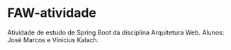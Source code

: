 # FAW-atividade
Atividade de estudo de Spring Boot da disciplina Arquitetura Web. Alunos: José Marcos e Vinícius Kalach.

